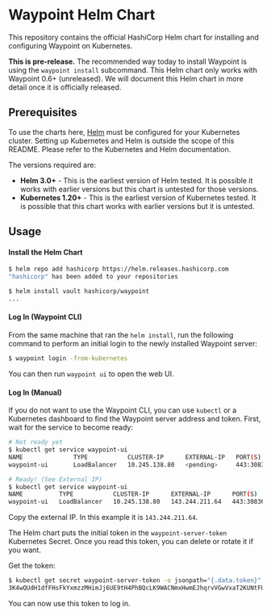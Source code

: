 # Waypoint Helm Chart

This repository contains the official HashiCorp Helm chart for installing
and configuring Waypoint on Kubernetes.

**This is pre-release.** The recommended way today to install Waypoint
is using the `waypoint install` subcommand. This Helm chart only works with
Waypoint 0.6+ (unreleased). We will document this Helm chart in more detail
once it is officially released.

## Prerequisites

To use the charts here, [Helm](https://helm.sh/) must be configured for your
Kubernetes cluster. Setting up Kubernetes and Helm is outside the scope of
this README. Please refer to the Kubernetes and Helm documentation.

The versions required are:

  * **Helm 3.0+** - This is the earliest version of Helm tested. It is possible
    it works with earlier versions but this chart is untested for those versions.
  * **Kubernetes 1.20+** - This is the earliest version of Kubernetes tested.
    It is possible that this chart works with earlier versions but it is
    untested.

## Usage

#### Install the Helm Chart

```sh
$ helm repo add hashicorp https://helm.releases.hashicorp.com
"hashicorp" has been added to your repositories

$ helm install vault hashicorp/waypoint
...
```

#### Log In (Waypoint CLI)

From the same machine that ran the `helm install`, run the following
command to perform an initial login to the newly installed Waypoint server:

```sh
$ waypoint login -from-kubernetes
```

You can then run `waypoint ui` to open the web UI.

#### Log In (Manual)

If you do not want to use the Waypoint CLI, you can use `kubectl` or a
Kubernetes dashboard to find the Waypoint server address and token. First,
wait for the service to become ready:

```sh
# Not ready yet
$ kubectl get service waypoint-ui
NAME              TYPE           CLUSTER-IP      EXTERNAL-IP   PORT(S)                        AGE
waypoint-ui       LoadBalancer   10.245.138.80   <pending>     443:30836/TCP,9701:31734/TCP   4m42s

# Ready! (See External IP)
$ kubectl get service waypoint-ui
NAME          TYPE           CLUSTER-IP      EXTERNAL-IP      PORT(S)                        AGE
waypoint-ui   LoadBalancer   10.245.138.80   143.244.211.64   443:30836/TCP,9701:31734/TCP   9m15s
```

Copy the external IP. In this example it is `143.244.211.64`.

The Helm chart puts the initial token in the `waypoint-server-token`
Kubernetes Secret. Once you read this token, you can delete or rotate it
if you want.

Get the token:

```sh
$ kubectl get secret waypoint-server-token -o jsonpath="{.data.token}" | base64 --decode
3K4wQUdH1dfFHsFkYxmzzMHimJj6UE9tH4PhBQcLK9WACNmxHwmEJhqrvVGwVxaT2KUNtFUCAr7Wd3ci5NmFm6sRuKutzsn7CGs71ip2bnEywfEyxt7eaBvsn3kbCMjKzWPrEonR4Q7jgt6k⏎
```

You can now use this token to log in.
